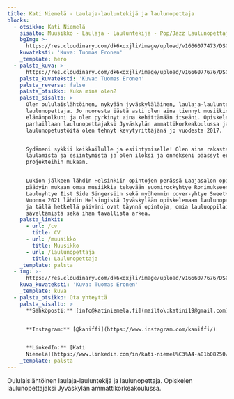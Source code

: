 ```yaml
---
title: Kati Niemelä - Laulaja-lauluntekijä ja laulunopettaja
blocks:
  - otsikko: Kati Niemelä
    sisalto: Muusikko - Laulaja - Lauluntekijä - Pop/Jazz Laulunopettaja
    bgImg: >-
      https://res.cloudinary.com/dk6xqxjli/image/upload/v1666077473/DSC04273_e9clud.jpg
    kuvateksti: 'Kuva: Tuomas Eronen'
    _template: hero
  - palsta_kuva: >-
      https://res.cloudinary.com/dk6xqxjli/image/upload/v1666077676/DSC04431_y6eclf.jpg
    palsta_kuvateksti: 'Kuva: Tuomas Eronen'
    palsta_reverse: false
    palsta_otsikko: Kuka minä olen?
    palsta_sisalto: >
      Olen oululaislähtöinen, nykyään jyväskyläläinen, laulaja-lauluntekijä ja
      laulunopettaja. Jo nuoresta iästä asti olen aina tiennyt musiikin olevan
      elämänpolkuni ja olen pyrkinyt aina kehittämään itseäni. Opiskelen
      parhaillaan laulunopettajaksi Jyväskylän ammattikorkeakoulussa ja
      laulunopetustöitä olen tehnyt kevytyrittäjänä jo vuodesta 2017.


      Sydämeni sykkii keikkailulle ja esiintymiselle! Olen aina rakastanut
      laulamista ja esiintymistä ja olen iloksi ja onnekseni päässyt erilaisiin
      projekteihin mukaan.


      Lukion jälkeen lähdin Helsinkiin opintojen perässä Laajasalon opistoon ja
      päädyin mukaan omaa musiikkia tekevään suomirockyhtye Ronimukseen,
      Lauluyhtye Iist Side Singersiin sekä myöhemmin cover-yhtye SweetHardiin.
      Vuonna 2021 lähdin Helsingistä Jyväskylään opiskelemaan laulunopettajaksi
      ja tällä hetkellä päiväni ovat täynnä opintoja, omia lauluoppilaita,
      säveltämistä sekä ihan tavallista arkea.
    palsta_linkit:
      - url: /cv
        title: CV
      - url: /muusikko
        title: Muusikko
      - url: /laulunopettaja
        title: Laulunopettaja
    _template: palsta
  - img: >-
      https://res.cloudinary.com/dk6xqxjli/image/upload/v1666077676/DSC04458_dwgrzz.jpg
    kuva_kuvateksti: 'Kuva: Tuomas Eronen'
    _template: kuva
  - palsta_otsikko: Ota yhteyttä
    palsta_sisalto: >
      **Sähköposti:** [info@katiniemela.fi](mailto\:katini19@gmail.com)


      **Instagram:** [@kaniffi](https://www.instagram.com/kaniffi/)


      **LinkedIn:** [Kati
      Niemelä](https://www.linkedin.com/in/kati-niemel%C3%A4-a81b08250/)
    _template: palsta
---
```










Oululaislähtöinen laulaja-lauluntekijä ja laulunopettaja. Opiskelen laulunopettajaksi Jyväskylän ammattikorkeakoulussa.
